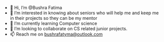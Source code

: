 - 👋 Hi, I’m @Bushra Fatima
- 👀 I’m interested in knowing about seniors who will help me and keep me in their projects so they can be my mentor 
- 🌱 I’m currently learning Computer science 
- 💞️ I’m looking to collaborate on CS related junior projects.
- 📫 Reach me on bushrafatyma@outlook.com

<!---
Bushra-Fatima-CS/Bushra-Fatima-CS is a ✨ special ✨ repository because its `README.md` (this file) appears on your GitHub profile.
You can click the Preview link to take a look at your changes.
--->
